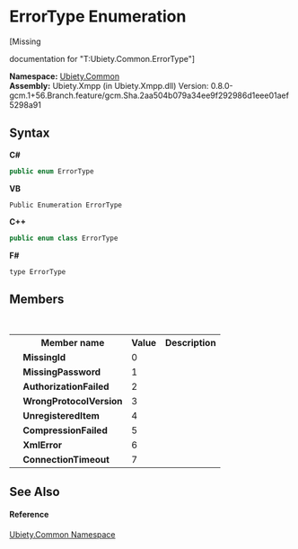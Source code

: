 # ErrorType Enumeration
 

\[Missing <summary> documentation for "T:Ubiety.Common.ErrorType"\]

**Namespace:**&nbsp;<a href="3a988b7f-7a78-d824-53e6-d57463519974">Ubiety.Common</a><br />**Assembly:**&nbsp;Ubiety.Xmpp (in Ubiety.Xmpp.dll) Version: 0.8.0-gcm.1+56.Branch.feature/gcm.Sha.2aa504b079a34ee9f292986d1eee01aef5298a91

## Syntax

**C#**<br />
``` C#
public enum ErrorType
```

**VB**<br />
``` VB
Public Enumeration ErrorType
```

**C++**<br />
``` C++
public enum class ErrorType
```

**F#**<br />
``` F#
type ErrorType
```


## Members
&nbsp;<table><tr><th></th><th>Member name</th><th>Value</th><th>Description</th></tr><tr><td /><td target="F:Ubiety.Common.ErrorType.MissingId">**MissingId**</td><td>0</td><td /></tr><tr><td /><td target="F:Ubiety.Common.ErrorType.MissingPassword">**MissingPassword**</td><td>1</td><td /></tr><tr><td /><td target="F:Ubiety.Common.ErrorType.AuthorizationFailed">**AuthorizationFailed**</td><td>2</td><td /></tr><tr><td /><td target="F:Ubiety.Common.ErrorType.WrongProtocolVersion">**WrongProtocolVersion**</td><td>3</td><td /></tr><tr><td /><td target="F:Ubiety.Common.ErrorType.UnregisteredItem">**UnregisteredItem**</td><td>4</td><td /></tr><tr><td /><td target="F:Ubiety.Common.ErrorType.CompressionFailed">**CompressionFailed**</td><td>5</td><td /></tr><tr><td /><td target="F:Ubiety.Common.ErrorType.XmlError">**XmlError**</td><td>6</td><td /></tr><tr><td /><td target="F:Ubiety.Common.ErrorType.ConnectionTimeout">**ConnectionTimeout**</td><td>7</td><td /></tr></table>

## See Also


#### Reference
<a href="3a988b7f-7a78-d824-53e6-d57463519974">Ubiety.Common Namespace</a><br />